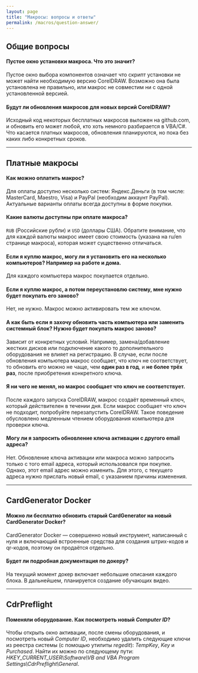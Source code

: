 ```yaml
---
layout: page
title: "Макросы: вопросы и ответы"
permalink: /macros/question-answer/
---
```


## Общие вопросы

#### Пустое окно установки макроса. Что это значит?

Пустое окно выбора компонентов означает что скрипт установки не может найти необходимую версию CorelDRAW.
Возможно она была установлена не правильно, или макрос не совместим ни с одной установленной версией.

#### Будут ли обновления макросов для новых версий CorelDRAW?

Исходный код некоторых бесплатных макросов выложен на github.com, и обновить его может любой,
кто хоть немного разбирается в VBA/C#. Что касается платных макросов, обновления планируются,
но пока без каких либо конкретных сроков.

***

## Платные макросы

#### Как можно оплатить макрос?

Для оплаты доступно несколько систем:
Яндекс.Деньги (в том числе: MasterCard, Maestro, Visa) и PayPal (необходим аккаунт PayPal).
Актуальные варианты оплаты всегда доступны в форме покупки.

#### Какие валюты доступны при оплате макроса?

`RUB` (Российские рубли) и `USD` (доллары США). Обратите внимание, что для каждой валюты макрос имеет
свою стоимость (указана на ru/en странице макроса), которая может существенно отличаться.

#### Если я куплю макрос, могу ли я установить его на несколько компьютеров? Например на работе и дома.

Для каждого компьютера макрос покупается отдельно.

#### Если я куплю макрос, а потом переустановлю систему, мне нужно будет покупать его заново?

Нет, не нужно. Макрос можно активировать тем же ключом.

#### А как быть если я захочу обновить часть компьютера или заменить системный блок? Нужно будет покупать макрос заново?

Зависит от конкретных условий. Например, замена/добавление жестких дисков или подключение какого то 
дополнительного оборудования не влияет на регистрацию. В случае, если после обновления компьютера макрос сообщает, 
что ключ не соответствует, то обновить его можно не чаще, чем **один раз в год**, и **не более трёх раз**, 
после приобретения конкретного ключа.

#### Я ни чего не менял, но макрос сообщает что ключ не соответствует.

После каждого запуска CorelDRAW, макрос создаёт временный ключ, который действителен в течении дня.
Если макрос сообщает что ключ не подходит, попробуйте перезапустить CorelDRAW. Такое поведение обусловлено 
медленным чтением оборудования компьютера для проверки ключа.

#### Могу ли я запросить обновление ключа активации с другого email адреса?

Нет. Обновление ключа активации или макроса можно запросить только с того email адреса,
который использовался при покупке. Однако, этот email адрес можно изменить.
Для этого, с текущего адреса нужно прислать новый email, с указанием причины изменения.

***

## CardGenerator Docker

#### Можно ли бесплатно обновить старый CardGenerator на новый CardGenerator Docker?

CardGenerator Docker — совершенно новый инструмент, написанный с нуля
и включающий встроенные средства для создания штрих-кодов и qr-кодов, поэтому он продаётся отдельно.

#### Будет ли подробная документация по докеру?

На текущий момент докер включает небольшие описания каждого блока.
В дальнейшем, планируется создание обучающих видео.

***

## CdrPreflight

#### Поменяли оборудование. Как посмотреть новый _Computer ID_?

Чтобы открыть окно активации, после смены оборудования, и посмотреть новый _Computer ID_,
необходимо удалить следующие ключи из реестра системы (с помощью утилиты _regedit_):
_TempKey_, _Key_ и _Purchased_. Найти их можно по следующему пути:
_HKEY_CURRENT_USER\Software\VB and VBA Program Settings\CdrPreflight\General_.
